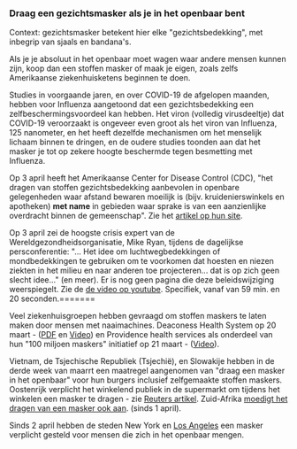 ### Draag een gezichtsmasker als je in het openbaar bent

Context: gezichtsmasker betekent hier elke "gezichtsbedekking", met inbegrip van sjaals en bandana's.

Als je je absoluut in het openbaar moet wagen waar andere mensen kunnen zijn, koop dan een stoffen masker of maak je eigen, zoals zelfs Amerikaanse ziekenhuisketens beginnen te doen. 

Studies in voorgaande jaren, en over COVID-19 de afgelopen maanden, hebben voor Influenza aangetoond dat een gezichtsbedekking een zelfbeschermingsvoordeel kan hebben. 
Het viron (volledig virusdeeltje) dat COVID-19 veroorzaakt is ongeveer even groot als het viron van Influenza, 125 nanometer, en het heeft dezelfde mechanismen om het menselijk lichaam binnen te dringen, en de oudere studies toonden aan dat het masker je tot op zekere hoogte beschermde tegen besmetting met Influenza. 

Op 3 april heeft het Amerikaanse Center for Disease Control (CDC), "het dragen van stoffen gezichtsbedekking aanbevolen in openbare gelegenheden waar afstand bewaren moeilijk is (bijv. kruidenierswinkels en apotheken) **met name** in gebieden waar sprake is van een aanzienlijke overdracht binnen de gemeenschap". Zie het [artikel op hun site](https://www.cdc.gov/coronavirus/2019-ncov/prevent-getting-sick/cloth-face-cover.html).

Op 3 april zei de hoogste crisis expert van de Wereldgezondheidsorganisatie, Mike Ryan, tijdens de dagelijkse persconferentie: "... Het idee om luchtwegbedekkingen of mondbedekkingen te gebruiken om te voorkomen dat hoesten en niezen ziekten in het milieu en naar anderen toe projecteren... dat is op zich geen slecht idee..." (en meer). Er is nog geen pagina die deze beleidswijziging weerspiegelt. Zie de [de video op youtube](https://www.youtube.com/watch?v=eh5hTTRd2Zs). Specifiek, vanaf van 59 min. en 20 seconden.=======

Veel ziekenhuisgroepen hebben gevraagd om stoffen maskers te laten maken door mensen met naaimachines. Deaconess Health System op 20 maart - ([PDF](https://www.deaconess.com/How-to-make-a-Face-Mask/Documents-Mask/Mask-Information) en [Video](https://youtu.be/9tBg0Os5FWQ)) en Providence health services als onderdeel van hun "100 miljoen maskers" initiatief op 21 maart - ([Video](https://vimeo.com/399324367/13cd93f150)).

Vietnam, de Tsjechische Republiek (Tsjechië), en Slowakije hebben in de derde week van maarrt een maatregel aangenomen van "draag een masker in het openbaar" voor hun burgers inclusief zelfgemaakte stoffen maskers. Oostenrijk verplicht het winkelend publiek in de supermarkt om tijdens het winkelen een masker te dragen - zie [Reuters artikel](https://www.reuters.com/article/us-health-coronavirus-austria-masks/austrian-supermarkets-hand-out-face-masks-before-they-become-compulsory-idUSKBN21J5Y9). Zuid-Afrika [moedigt het dragen van een masker ook aan](https://www.dailymaverick.co.za/article/2020-04-01-the-great-mask-debate-policy-shifts-towards-masks-in-sa-and-elsewhere/). (sinds 1 april).

Sinds 2 april hebben de steden New York en [Los Angeles](https://twitter.com/ABC/status/1245670123823923200) een masker verplicht gesteld voor mensen die zich in het openbaar mengen.
